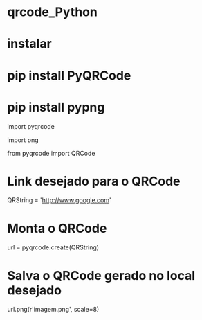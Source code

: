 # qrcode_Python #

# instalar #

# pip install PyQRCode #

# pip install pypng #

import pyqrcode

import png

from pyqrcode import QRCode

# Link desejado para o QRCode 
QRString = 'http://www.google.com'

# Monta o QRCode 
url = pyqrcode.create(QRString)

# Salva o QRCode gerado no local desejado 
url.png(r'imagem.png', scale=8)

